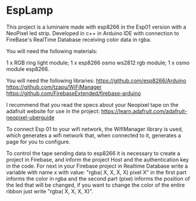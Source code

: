 # EspLamp
This project is a luminaire made with esp8266 in the Esp01 version with a NeoPixel led strip. Developed in c++ in Arduino IDE with connection to FireBase's RealTime Database receiving color data in rgba.

You will need the following materials:

1 x RGB ring light module;
1 x esp8266 osmo ws2812 rgb module;
1 x osmo module esp8266.

You will need the following libraries:
https://github.com/esp8266/Arduino
https://github.com/tzapu/WiFiManager
https://github.com/FirebaseExtended/firebase-arduino

I recommend that you read the specs about your Neopixel tape on the adafruit website for use in the project: https://learn.adafruit.com/adafruit-neopixel-uberguide

To connect Esp 01 to your wifi network, the WifiManager library is used, which generates a wifi network that, when connected to it, generates a page for you to configure.

To control the tape sending data to esp8266 it is necessary to create a project in Firebase, and inform the project Host and the authentication key in the code.
For next in your Firebase project in Realtime Database write a variable with name x with value: "rgba( X, X, X, X) pixel X" in the first part informs the color in rgba and the second part (pixe) informs the position of the led that will be changed, if you want to change the color of the entire ribbon just write "rgba( X, X, X, X)".
